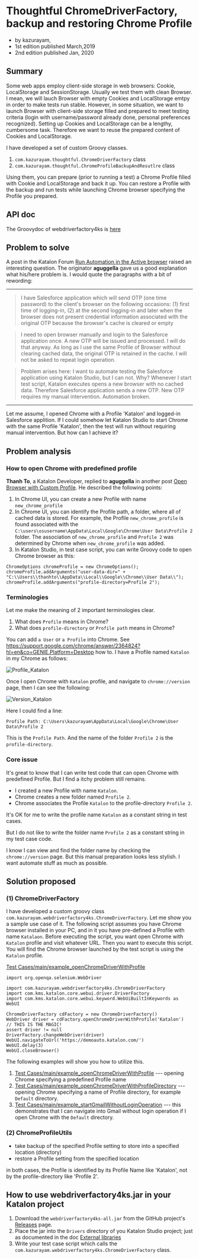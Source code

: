Thoughtful ChromeDriverFactory, backup and restoring Chrome Profile
========================================================

- by kazurayam,
- 1st edition published March,2019
- 2nd edition published Jan, 2020

## Summary

Some web apps employ client-side storage in web browsers: Cookie, LocalStorage and SessionStorage. Usually we test them with clean Browser. I mean, we will lauch Browser with empty Cookies and LocalStorage emtpy in order to make tests run stable. However, in some situation, we want to launch Browser with client-side storage filled and prepared to meet testing criteria (login with username/password already done, personal preferences recognized). Setting up Cookies and LocalStorage can be a lengthy, cumbersome task. Therefore we want to reuse the prepared content of Cookies and LocalStorage.

I have developed a set of custom Groovy classes.

1. `com.kazurayam.thoughtful.ChromeDriverFactory` class
2. `com.kazurayam.thoughtful.ChromeProfileBackupAndResutlre` class

Using them, you can prepare (prior to running a test) a Chrome Profile filled with Cookie and LocalStorage and back it up. You can restore a Profile with the backup and run tests while launching Chrome browser specifying the Profile you prepared.

## API doc

The Groovydoc of webdriverfactory4ks is [here](https://kazurayam.github.io/webdriverfactory4ks/api/index.html)

## Problem to solve

A post in the Katalon Forum [Run Automation in the Active browser](https://forum.katalon.com/t/run-automation-in-the-active-browser/19237/4) raised an interesting question. The originator **aguggella** gave us a good explanation what his/here problem is. I would quote the paragraphs with a bit of rewording:

---

>I have Salesforce application which will send OTP (one time password) to the client's browser on the following occasions: (1) first time of logging-in, (2) at the second logging-in and later when the browser does not present credential information associated with the original OTP because the browser's cache is cleared or empty

>I need to open browser manually and login to the Salesforce application once. A new OTP will be issued and processed. I will do that anyway. As long as I use the same Profile of Browser without clearing cached data, the original OTP is retained in the cache. I will not be asked to repeat login operation.

>Problem arises here: I want to automate testing the Salesforce application using Katalon Studio, but I can not. Why? Whenever I start test script, Katalon executes opens a new browser with no cached data. Therefore Salesforce application sends a new OTP. New OTP requires my manual intervention. Automation broken.

---

Let me assume, I opened Chrome with a Profile 'Katalon' and logged-in Salesforce applition.
If I could somehow let Katalon Studio to start Chrome with the same Profile 'Katalon',
then the test will run without requiring manual intervention.
But how can I achieve it?


## Problem analysis

### How to open Chrome with predefined profile


**Thanh To**, a Katalon Developer, replied to **aguggella** in another post [Open Browser with Custom Profile](https://forum.katalon.com/t/open-browser-with-custom-profile/19268). He described the following points:
1. In Chrome UI, you can create a new Profile with name `new_chrome_profile`
2. In Chrome UI, you can identify the Profile path, a folder, where all of cached data is stored. For example, the Profile `new_chrome_profile` is found associated with the  `C:\users\osusername\AppData\Local\Google\Chrome\User Data\Profile 2` folder. The association of `new_chrome_profile` and `Profile 2` was determined by Chrome when `new_chrome_profile` was added.
3. In Katalon Studio, in test case script, you can write Groovy code to open Chrome browser as this:
```
ChromeOptions chromeProfile = new ChromeOptions();
chromeProfile.addArguments("user-data-dir=" + "C:\\Users\\thanhto\\AppData\\Local\\Google\\Chrome\\User Data\\");
chromeProfile.addArguments("profile-directory=Profile 2");
```

### Terminologies

Let me make the meaning of 2 important terminologies clear.

1. What does `Profile` means in Chrome?
2. What does `profile-directory` or `Profile path` means in Chrome?

You can add `a User` or `a Profile` into Chrome. See https://support.google.com/chrome/answer/2364824?hl=en&co=GENIE.Platform=Desktop how to.
I have a Profile named `Katalon` in my Chrome as follows:

![Profile_Katalon](docs/images/ChromeProfile_Katalon.png)

Once I open Chrome with `Katalon` profile, and navigate to `chrome://version` page, then I can see the following:

![Version_Katalon](docs/images/ChromeVersion_Katalon.png)

Here I could find a line:

```
Profile Path: C:\Users\kazurayam\AppData\Local\Google\Chrome\User Data\Profile 2
```

This is the `Profile Path`. And the name of the folder `Profile 2` is the `profile-directory`.

### Core issue

It's great to know that I can write test code that can open Chrome with predefined Profile. But I find a itchy problem still remains.

- I created a new Profile with name `Katalon`.
- Chrome creates a new folder named `Profile 2`.
- Chrome associates the Profile `Katalon` to the profile-directory `Profile 2`.

It's OK for me to write the profile name `Katalon` as a constant string in test cases.

But I do not like to write the folder name `Profile 2` as a constant string in my test case code.

I know I can view and find the folder name by checking the `chrome://version` page. But this manual preparation looks less stylish. I want automate stuff as much as possible.



## Solution proposed

### (1) ChromeDriverFactory

I have developed a custom groovy class `com.kazurayam.webdriverfactory4ks.ChromeDriverFactory`. Let me show you a sample use case of it. The following script assumes you have Chrome browser installed in your PC, and in it you have pre-defined a Profile with name `Katalaon`. Before executing the script, you want open Chrome with `Katalon` profile and visit whatever URL. Then you want to execute this script. You will find the Chrome browser launched by the test script is using the `Katalon` profile.

[Test Cases/main/example_openChromeDriverWithProfile](Scripts/main/example_openChromeDriverWithProfile/Script1552363369432.groovy)
```
import org.openqa.selenium.WebDriver

import com.kazurayam.webdriverfactory4ks.ChromeDriverFactory
import com.kms.katalon.core.webui.driver.DriverFactory
import com.kms.katalon.core.webui.keyword.WebUiBuiltInKeywords as WebUI

ChromeDriverFactory cdFactory = new ChromeDriverFactory()
WebDriver driver = cdFactory.openChromeDriverWithProfile('Katalon')  // THIS IS THE MAGIC!
assert driver != null
DriverFactory.changeWebDriver(driver)
WebUI.navigateToUrl('https://demoauto.katalon.com/')
WebUI.delay(3)
WebUI.closeBrowser()
```

The following examples will show you how to utilize this.

1. [Test Cases/main/example_openChromeDriverWithProfile](Scripts/main/example_openChromeDriverWithProfile/Script1552363369432.groovy) --- opening Chrome specifying a predefined Profile name
2. [Test Cases/main/example_openChromeDriverWithProfileDirectory](Scripts/main/example_openChromeDriverWithProfileDirectory/Script1552363390928.groovy) --- opening Chrome specifying a name of Profile directory, for example `Default` directory.
3. [Test Cases/main/example_startGmailWithoutLoginOperation](Scripts/main/example_startGmailWithoutLoginOperation/Script1552363984695.groovy) --- this demonstrates that I can navigate into Gmail without login operation if I open Chrome with the `Default` directory.


### (2) ChromeProfileUtils

- take backup of the specified Profile setting to store into a specified location (directory)
- restore a Profile setting from the specified location

in both cases, the Profile is identified by its Profile Name like 'Katalon', not by the profile-directory like 'Profile 2'.

## How to use webdriverfactory4ks.jar in your Katalon project

1. Download the `webdriverfactory4ks-all.jar` from the GitHub project's [Releases](https://github.com/kazurayam/webdriverfactory4ks/releases/tag/0.0) page.
2. Place the jar into the `Drivers` directory of you Katalon Studio project; just as documented in the doc [External libraries](https://docs.katalon.com/katalon-studio/docs/external-libraries.html)
3. Write your test case script which calls the  `com.kazurayam.webdriverfactory4ks.ChromeDriverFactory` class.
